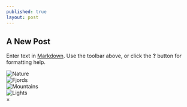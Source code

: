```yaml
---
published: true
layout: post
---
```

## A New Post

Enter text in [Markdown](http://daringfireball.net/projects/markdown/). Use the toolbar above, or click the **?** button for formatting help.

<div class="row">
  <div class="column">
    <img src="img_nature.jpg" alt="Nature" onclick="openImg(this);">
  </div>
  <div class="column">
    <img src="img_fjords.jpg" alt="Fjords" onclick="openImg(this);">
  </div>
  <div class="column">
    <img src="img_mountains.jpg" alt="Mountains" onclick="openImg(this);">
  </div>
  <div class="column">
    <img src="img_lights.jpg" alt="Lights" onclick="openImg(this);">
  </div>
</div>

<!-- The expanding image container -->
<div class="container">
  <!-- Close the image -->
  <span onclick="this.parentElement.style.display='none'" class="closebtn">&times;</span>

  <!-- Expanded image -->
  <img id="expandedImg" style="width:100%">

  <!-- Image text -->
  <div id="imgtext"></div>
</div>

